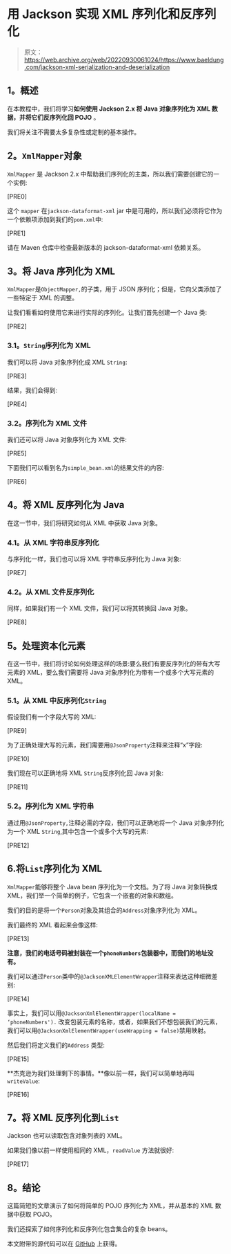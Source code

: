 # 用 Jackson 实现 XML 序列化和反序列化

> 原文：<https://web.archive.org/web/20220930061024/https://www.baeldung.com/jackson-xml-serialization-and-deserialization>

## **1。概述**

在本教程中，我们将学习**如何使用 Jackson 2.x 将 Java 对象序列化为 XML 数据，并将它们反序列化回 POJO** 。

我们将关注不需要太多复杂性或定制的基本操作。

## **2。`XmlMapper`对象**

`XmlMapper` 是 Jackson 2.x 中帮助我们序列化的主类，所以我们需要创建它的一个实例:

[PRE0]

这个 `mapper` 在`jackson-dataformat-xml` jar 中是可用的，所以我们必须将它作为一个依赖项添加到我们的`pom.xml`中:

[PRE1]

请在 Maven 仓库中检查最新版本的 jackson-dataformat-xml 依赖关系。

## **3。将 Java 序列化为 XML**

`XmlMapper`是`ObjectMapper,`的子类，用于 JSON 序列化；但是，它向父类添加了一些特定于 XML 的调整。

让我们看看如何使用它来进行实际的序列化。让我们首先创建一个 Java 类:

[PRE2]

### **3.1。`String`序列化为 XML**

我们可以将 Java 对象序列化成 XML `String`:

[PRE3]

结果，我们会得到:

[PRE4]

### **3.2。序列化为 XML 文件**

我们还可以将 Java 对象序列化为 XML 文件:

[PRE5]

下面我们可以看到名为`simple_bean.xml`的结果文件的内容:

[PRE6]

## **4。将 XML 反序列化为 Java**

在这一节中，我们将研究如何从 XML 中获取 Java 对象。

### **4.1。从 XML 字符串**反序列化

与序列化一样，我们也可以将 XML 字符串反序列化为 Java 对象:

[PRE7]

### **4.2。从 XML 文件**反序列化

同样，如果我们有一个 XML 文件，我们可以将其转换回 Java 对象。

[PRE8]

## **5。处理资本化元素**

在这一节中，我们将讨论如何处理这样的场景:要么我们有要反序列化的带有大写元素的 XML，要么我们需要将 Java 对象序列化为带有一个或多个大写元素的 XML。

### **5.1。从 XML 中反序列化`String`**

假设我们有一个字段大写的 XML:

[PRE9]

为了正确处理大写的元素，我们需要用`@JsonProperty`注释来注释“x”字段:

[PRE10]

我们现在可以正确地将 XML `String`反序列化回 Java 对象:

[PRE11]

### 5.2。序列化为 XML 字符串

通过用`@JsonProperty,`注释必需的字段，我们可以正确地将一个 Java 对象序列化为一个 XML `String`,其中包含一个或多个大写的元素:

[PRE12]

## 6.**将`List`序列化为 XML**

`XmlMapper`能够将整个 Java bean 序列化为一个文档。为了将 Java 对象转换成 XML，我们举一个简单的例子，它包含一个嵌套的对象和数组。

我们的目的是将一个`Person`对象及其组合的`Address`对象序列化为 XML。

我们最终的 XML 看起来会像这样:

[PRE13]

**注意，我们的电话号码被封装在一个`phoneNumbers`包装器中，而我们的地址没有。**

我们可以通过`Person`类中的`@JacksonXMLElementWrapper`注释来表达这种细微差别:

[PRE14]

事实上，我们可以用`@JacksonXmlElementWrapper(localName = ‘phoneNumbers').` 改变包装元素的名称，或者，如果我们不想包装我们的元素，我们可以用`@JacksonXmlElementWrapper(useWrapping = false)`禁用映射。

然后我们将定义我们的`Address` 类型:

[PRE15]

**杰克逊为我们处理剩下的事情。**像以前一样，我们可以简单地再叫`writeValue`:

[PRE16]

## **7。将 XML 反序列化到`List`**

Jackson 也可以读取包含对象列表的 XML。

如果我们像以前一样使用相同的 XML，`readValue` 方法就很好:

[PRE17]

## **8。结论**

这篇简短的文章演示了如何将简单的 POJO 序列化为 XML，并从基本的 XML 数据中获取 POJO。

我们还探索了如何序列化和反序列化包含集合的复杂 beans。

本文附带的源代码可以在 [GitHub](https://web.archive.org/web/20220727020632/https://github.com/eugenp/tutorials/tree/master/jackson-modules/jackson-conversions) 上获得。